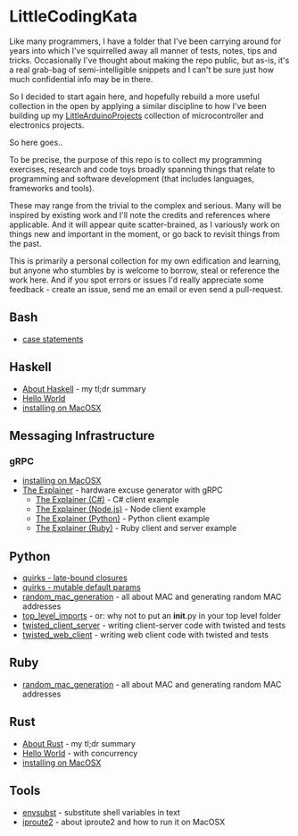 # LittleCodingKata

Like many programmers, I have a folder that I've been carrying around for years
into which I've squirrelled away all manner of tests, notes, tips and tricks. Occasionally I've thought about
making the repo public, but as-is, it's a real grab-bag of semi-intelligible snippets
and I can't be sure just how much confidential info may be in there.

So I decided to start again here, and hopefully rebuild a more useful collection in the open by
applying a similar discipline to how I've been building up my [LittleArduinoProjects](https://github.com/tardate/LittleArduinoProjects)
collection of microcontroller and electronics projects.

So here goes..

To be precise, the purpose of this repo is to collect my programming exercises, research and code toys
broadly spanning things that relate to programming and software development (that includes languages, frameworks and tools).

These may range from the trivial to the complex and serious. Many will be inspired by existing work and I'll note the credits
and references where applicable. And it will appear quite scatter-brained, as I variously work on things new and important in the moment,
or go back to revisit things from the past.

This is primarily a personal collection for my own edification and learning, but anyone who stumbles by is welcome to borrow, steal
or reference the work here. And if you spot errors or issues I'd really appreciate some feedback - create an issue, send me an email
or even send a pull-request.

## Bash

* [case statements](./bash/case_statement)

## Haskell

* [About Haskell](./haskell/about) - my tl;dr summary
* [Hello World](./haskell/hello_world)
* [installing on MacOSX](./haskell/install_macosx)

## Messaging Infrastructure

### gRPC

* [installing on MacOSX](./messaging/grpc/install_macosx)
* [The Explainer](./messaging/grpc/explainer) - hardware excuse generator with gRPC
  - [The Explainer (C#)](./messaging/grpc/explainer/csharp) - C# client example
  - [The Explainer (Node.js)](./messaging/grpc/explainer/node) - Node client example
  - [The Explainer (Python)](./messaging/grpc/explainer/python) - Python client example
  - [The Explainer (Ruby)](./messaging/grpc/explainer/ruby) - Ruby client and server example

## Python

* [quirks - late-bound closures](./python/quirks/late_bound_closures)
* [quirks - mutable default params](./python/quirks/mutable_default_params)
* [random_mac_generation](./python/random_mac_generation) - all about MAC and generating random MAC addresses
* [top_level_imports](./python/top_level_imports) - or: why not to put an __init__.py in your top level folder
* [twisted_client_server](./python/twisted_client_server) - writing client-server code with twisted and tests
* [twisted_web_client](./python/twisted_web_client) - writing web client code with twisted and tests

## Ruby

* [random_mac_generation](./ruby/random_mac_generation) - all about MAC and generating random MAC addresses

## Rust

* [About Rust](./rust/about) - my tl;dr summary
* [Hello World](./rust/hello_world) - with concurrency
* [installing on MacOSX](./rust/install_macosx)

## Tools

* [envsubst](./tools/envsubst) - substitute shell variables in text
* [iproute2](./tools/iproute2) - about iproute2 and how to run it on MacOSX
